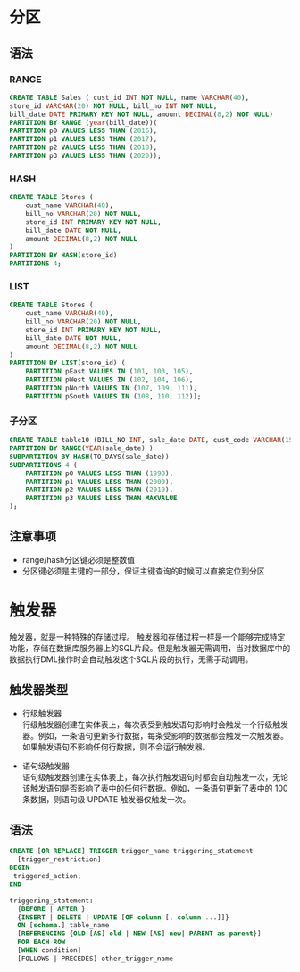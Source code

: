 # 分区
## 语法
### RANGE
```sql
CREATE TABLE Sales ( cust_id INT NOT NULL, name VARCHAR(40),   
store_id VARCHAR(20) NOT NULL, bill_no INT NOT NULL,   
bill_date DATE PRIMARY KEY NOT NULL, amount DECIMAL(8,2) NOT NULL)   
PARTITION BY RANGE (year(bill_date))(   
PARTITION p0 VALUES LESS THAN (2016),   
PARTITION p1 VALUES LESS THAN (2017),   
PARTITION p2 VALUES LESS THAN (2018),   
PARTITION p3 VALUES LESS THAN (2020));
```

### HASH
```sql
CREATE TABLE Stores (   
    cust_name VARCHAR(40),   
    bill_no VARCHAR(20) NOT NULL,   
    store_id INT PRIMARY KEY NOT NULL,   
    bill_date DATE NOT NULL,   
    amount DECIMAL(8,2) NOT NULL  
)  
PARTITION BY HASH(store_id)  
PARTITIONS 4;
```

### LIST
```sql
CREATE TABLE Stores (   
    cust_name VARCHAR(40),   
    bill_no VARCHAR(20) NOT NULL,   
    store_id INT PRIMARY KEY NOT NULL,   
    bill_date DATE NOT NULL,   
    amount DECIMAL(8,2) NOT NULL 
)
PARTITION BY LIST(store_id) (   
    PARTITION pEast VALUES IN (101, 103, 105),   
    PARTITION pWest VALUES IN (102, 104, 106),   
    PARTITION pNorth VALUES IN (107, 109, 111),   
    PARTITION pSouth VALUES IN (108, 110, 112));
``` 

### 子分区
```sql
CREATE TABLE table10 (BILL_NO INT, sale_date DATE, cust_code VARCHAR(15), AMOUNT DECIMAL(8,2))  
PARTITION BY RANGE(YEAR(sale_date) )  
SUBPARTITION BY HASH(TO_DAYS(sale_date))  
SUBPARTITIONS 4 (  
    PARTITION p0 VALUES LESS THAN (1990),  
    PARTITION p1 VALUES LESS THAN (2000),  
    PARTITION p2 VALUES LESS THAN (2010),  
    PARTITION p3 VALUES LESS THAN MAXVALUE  
);
```


## 注意事项
* range/hash分区键必须是整数值
* 分区键必须是主键的一部分，保证主键查询的时候可以直接定位到分区

# 触发器
触发器，就是一种特殊的存储过程。 触发器和存储过程一样是一个能够完成特定功能，存储在数据库服务器上的SQL片段。但是触发器无需调用，当对数据库中的数据执行DML操作时会自动触发这个SQL片段的执行，无需手动调用。  

## 触发器类型
* 行级触发器  
行级触发器创建在实体表上，每次表受到触发语句影响时会触发一个行级触发器。例如，一条语句更新多行数据，每条受影响的数据都会触发一次触发器。如果触发语句不影响任何行数据，则不会运行触发器。

* 语句级触发器  
语句级触发器创建在实体表上，每次执行触发语句时都会自动触发一次，无论该触发语句是否影响了表中的任何行数据。例如，一条语句更新了表中的 100 条数据，则语句级 UPDATE 触发器仅触发一次。

## 语法
```sql
CREATE [OR REPLACE] TRIGGER trigger_name triggering_statement
  [trigger_restriction]
BEGIN
 triggered_action;
END

triggering_statement:
  {BEFORE | AFTER }
  {INSERT | DELETE | UPDATE [OF column [, column ...]]}
  ON [schema.] table_name 
  [REFERENCING {OLD [AS] old | NEW [AS] new| PARENT as parent}]
  FOR EACH ROW
  [WHEN condition]
  [FOLLOWS | PRECEDES] other_trigger_name
```
